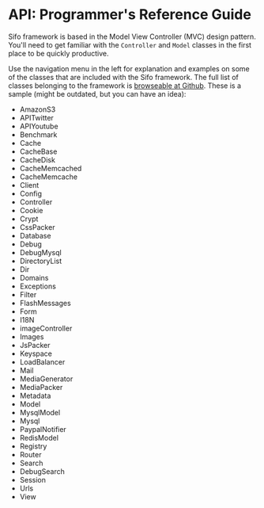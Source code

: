 API: Programmer's Reference Guide
=================================
Sifo framework is based in the Model View Controller (MVC) design pattern. You'll need to get familiar with the `Controller` and `Model` classes in the first place to be quickly productive.

Use the navigation menu in the left for explanation and examples on some of the classes that are included with the Sifo framework. 
The full list of classes belonging to the framework is [browseable at Github](https://github.com/alombarte/SIFO/tree/master/libs/Sifo). These is a sample (might be outdated, but you can have an idea):

* AmazonS3
* APITwitter
* APIYoutube
* Benchmark
* Cache
* CacheBase
* CacheDisk
* CacheMemcached
* CacheMemcache
* Client
* Config
* Controller
* Cookie
* Crypt
* CssPacker
* Database
* Debug
* DebugMysql
* DirectoryList
* Dir
* Domains
* Exceptions
* Filter
* FlashMessages
* Form
* I18N
* imageController
* Images
* JsPacker
* Keyspace
* LoadBalancer
* Mail
* MediaGenerator
* MediaPacker
* Metadata
* Model
* MysqlModel
* Mysql
* PaypalNotifier
* RedisModel
* Registry
* Router
* Search
* DebugSearch
* Session
* Urls
* View

